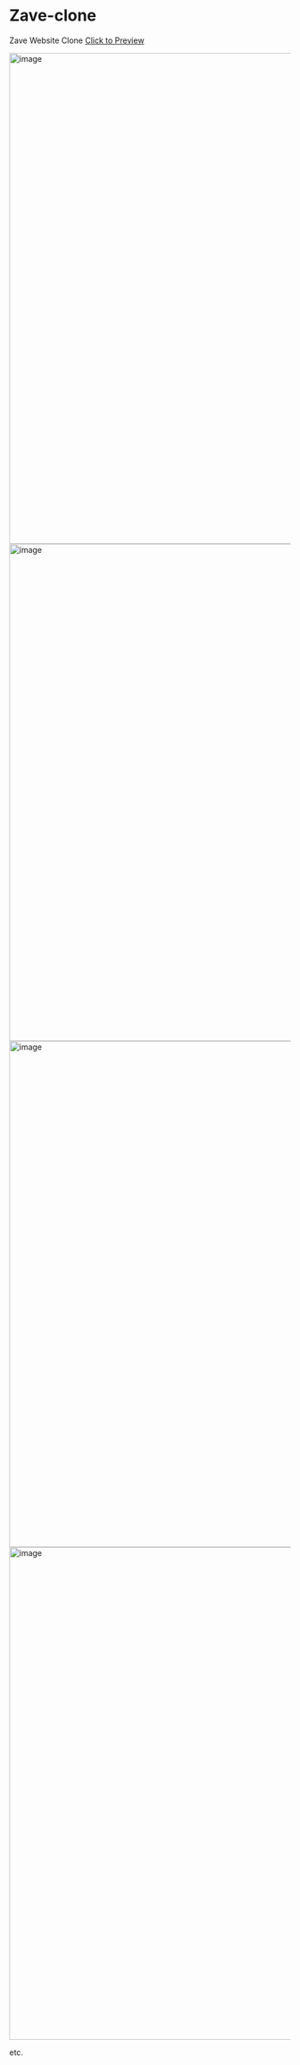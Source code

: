 # Zave-clone
Zave Website Clone
<a href="[https://twitter.com/boredkartik](https://gowithkeya.github.io/Zave-clone/)" target="blank"> Click to Preview</a>

<img width="1904" height="878" alt="image" src="https://github.com/user-attachments/assets/dd1d1544-cc78-4ef7-8675-3ef316086a81" />
<img width="1898" height="889" alt="image" src="https://github.com/user-attachments/assets/30c90e30-38e2-4dc1-a4f1-7f9269726e33" />
<img width="1897" height="905" alt="image" src="https://github.com/user-attachments/assets/8466b892-9d3c-42a1-a18e-01b4c101a13c" />
<img width="1904" height="881" alt="image" src="https://github.com/user-attachments/assets/7c28d99d-c1b6-455c-89b7-080656bbce4f" />

etc.
